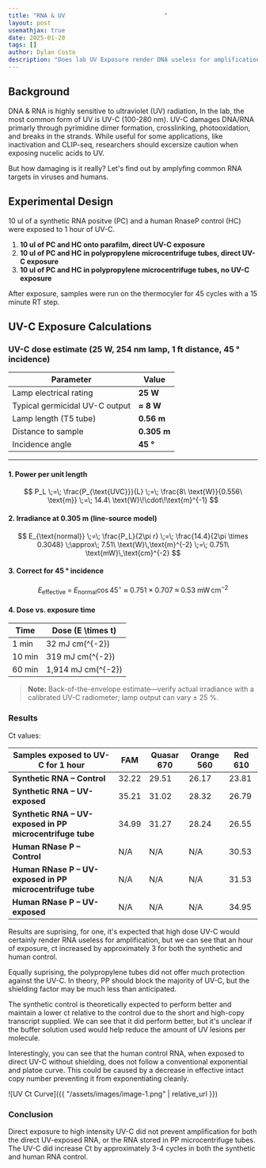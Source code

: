 ```yaml
---
title: "RNA & UV                            "
layout: post
usemathjax: true
date: 2025-01-20
tags: []
author: Dylan Costo
description: "Does lab UV Exposure render DNA useless for amplification? We test varying amounts of UV exposure on unprotected purified DNA."
---
```


## Background

DNA & RNA is highly sensitive to ultraviolet (UV) radiation, In the lab, the most common form of UV is UV-C (100-280 nm). UV-C damages DNA/RNA primarly through pyrimidine dimer formation, crosslinking, photooxidation, and breaks in the strands. While useful for some applications, like inactivation and CLIP-seq, researchers should excersize caution when exposing nucelic acids to UV.

But how damaging is it really? Let's find out by amplyfing common RNA targets in viruses and humans. 

## Experimental Design

10 ul of a synthetic RNA positve (PC) and a human RnaseP control (HC) were exposed to 1 hour of UV-C. 

1. **10 ul of PC and HC onto parafilm, direct UV-C exposure**
2. **10 ul of PC and HC in polypropylene microcentrifuge tubes, direct UV-C exposure**
3. **10 ul of PC and HC in polypropylene microcentrifuge tubes, no UV-C exposure**

After exposure, samples were run on the thermocyler for 45 cycles with a 15 minute RT step. 

## UV-C Exposure Calculations 

### UV-C dose estimate (25 W, 254 nm lamp, 1 ft distance, 45 ° incidence)

| Parameter | Value | 
|-----------|-------|
| Lamp electrical rating | **25 W** |
| Typical germicidal UV-C output | **≈ 8 W** |
| Lamp length (T5 tube) | **0.56 m** |
| Distance to sample | **0.305 m** |
| Incidence angle | **45 °** |

---

#### 1. Power per unit length  

$$
P_L \;=\; \frac{P_{\text{UVC}}}{L}
       \;=\; \frac{8\ \text{W}}{0.556\ \text{m}}
       \;=\; 14.4\ \text{W}\!\cdot\!\text{m}^{-1}
$$

#### 2. Irradiance at 0.305 m (line-source model)  

$$
E_{\text{normal}}
  \;=\; \frac{P_L}{2\pi r}
  \;=\; \frac{14.4}{2\pi \times 0.3048}
  \;\approx\; 7.51\ \text{W}\,\text{m}^{-2}
  \;=\; 0.751\ \text{mW}\,\text{cm}^{-2}
$$

#### 3. Correct for 45 ° incidence  

$$
E_{\text{effective}}
  \;=\; E_{\text{normal}} \cos 45^{\circ}
  \;\approx\; 0.751 \times 0.707
  \;\approx\; 0.53\ \text{mW}\,\text{cm}^{-2}
$$

#### 4. Dose vs. exposure time  

| Time | Dose \(E \times t\) |
|------|--------------------|
| 1 min | 32 mJ cm\(^{-2}\) |
| 10 min| 319 mJ cm\(^{-2}\) |
| 60 min| 1,914 mJ cm\(^{-2}\) |

> **Note:** Back-of-the-envelope estimate—verify actual irradiance with a calibrated UV-C radiometer; lamp output can vary ± 25 %.





### Results

Ct values:


| Samples exposed to UV-C for 1 hour                                                      | FAM  | Quasar 670 | Orange 560 | Red 610 |
|--------------------------------------------------------------|------|-----------|------------|---------|
| **Synthetic RNA – Control**                                  | 32.22 | 29.51 | 26.17 | 23.81 | 
| **Synthetic RNA – UV-exposed**                               | 35.21 | 31.02 | 28.32 | 26.79 |
| **Synthetic RNA – UV-exposed in PP microcentrifuge tube**    | 34.99 | 31.27 | 28.24 | 26.55 |
| **Human RNase P – Control**                                  | N/A  | N/A  | N/A  | 30.53 |
| **Human RNase P – UV-exposed in PP microcentrifuge tube**    | N/A  | N/A  | N/A  | 31.53 |
| **Human RNase P – UV-exposed**                               | N/A  | N/A  | N/A  | 34.95 |


Results are suprising, for one, it's expected that high dose UV-C would certainly render RNA useless for amplification, but we can see that an hour of exposure, ct increased by approximately 3 for both the synthetic and human control. 

Equally suprising, the polypropylene tubes did not offer much protection against the UV-C. In theory, PP should block the majority of UV-C, but the shielding factor may be much less than anticipated. 

The synthetic control is theoretically expected to perform better and maintain a lower ct relative to the control due to the short and high-copy transcript supplied. We can see that it did perform better, but it's unclear if the buffer solution used would help reduce the amount of UV lesions per molecule. 

Interestingly, you can see that the human control RNA, when exposed to direct UV-C without shielding, does not follow a conventional exponential and platoe curve. This could be caused by a decrease in effective intact copy number preventing it from exponentiating cleanly. 

![UV Ct Curve]({{ "/assets/images/image-1.png" | relative_url }})


### Conclusion

Direct exposure to high intensity UV-C did not prevent amplification for both the direct UV-exposed RNA, or the RNA stored in PP microcentrifuge tubes. The UV-C did increase Ct by approximately 3-4 cycles in both the synthetic and human RNA control. 




